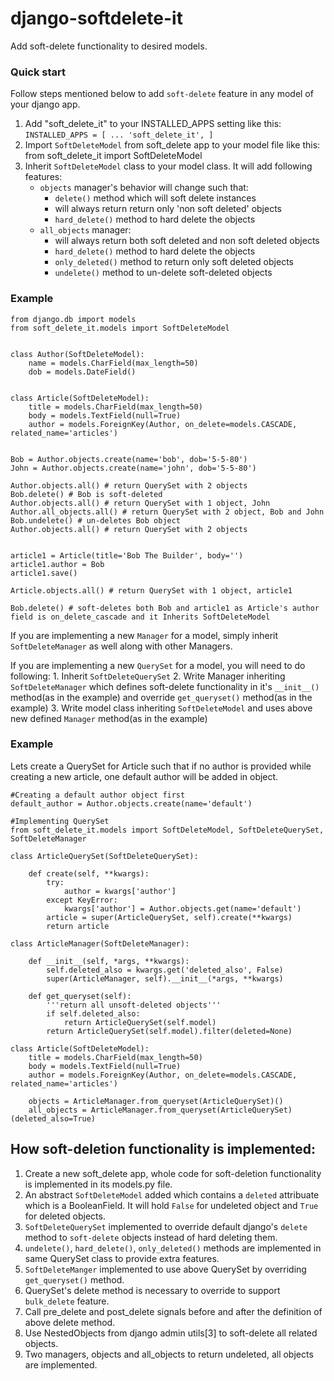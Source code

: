 # django-softdelete-it


Add soft-delete functionality to desired models.

### Quick start

Follow steps mentioned below to add `soft-delete` feature in any model of your django app.

1. Add "soft_delete_it" to your INSTALLED_APPS setting like this:
        ```
        INSTALLED_APPS = [
          ...
          'soft_delete_it',
         ]
         ```
2. Import `SoftDeleteModel` from soft_delete app to your model file like this:
      from soft_delete_it import SoftDeleteModel
3. Inherit `SoftDeleteModel` class to your model class. It will add following features:
    - `objects` manager's behavior will change such that:
        - `delete()` method which will soft delete instances
        - will always return  return only 'non soft deleted' objects
        - `hard_delete()` method to hard delete the objects
    - `all_objects` manager:
        - will always return both soft deleted and non soft deleted objects
        - `hard_delete()` method to hard delete the objects
        - `only_deleted()` method to return only soft deleted objects
        - `undelete()` method to un-delete soft-deleted objects


### Example
```
from django.db import models
from soft_delete_it.models import SoftDeleteModel


class Author(SoftDeleteModel):
    name = models.CharField(max_length=50)
    dob = models.DateField()


class Article(SoftDeleteModel):
    title = models.CharField(max_length=50)
    body = models.TextField(null=True)
    author = models.ForeignKey(Author, on_delete=models.CASCADE, related_name='articles')


Bob = Author.objects.create(name='bob', dob='5-5-80')
John = Author.objects.create(name='john', dob='5-5-80')

Author.objects.all() # return QuerySet with 2 objects
Bob.delete() # Bob is soft-deleted
Author.objects.all() # return QuerySet with 1 object, John
Author.all_objects.all() # return QuerySet with 2 object, Bob and John
Bob.undelete() # un-deletes Bob object
Author.objects.all() # return QuerySet with 2 objects


article1 = Article(title='Bob The Builder', body='')
article1.author = Bob
article1.save()

Article.objects.all() # return QuerySet with 1 object, article1

Bob.delete() # soft-deletes both Bob and article1 as Article's author field is on_delete_cascade and it Inherits SoftDeleteModel

```

If you are implementing a new `Manager`  for a model, simply inherit `SoftDeleteManager` as well along with other Managers.

If you are implementing a new `QuerySet` for a model, you will need to do following:
    1. Inherit `SoftDeleteQuerySet`
    2. Write Manager inheriting `SoftDeleteManager` which defines soft-delete functionality in it's `__init__()` method(as in the example) and override `get_queryset()` method(as in the example)
    3. Write model class inheriting `SoftDeleteModel` and uses above new defined `Manager` method(as in the example)

### Example

Lets create a QuerySet for Article such that if no author is provided while creating a new article, one default author will be added in object.

```
#Creating a default author object first
default_author = Author.objects.create(name='default')

#Implementing QuerySet
from soft_delete_it.models import SoftDeleteModel, SoftDeleteQuerySet, SoftDeleteManager

class ArticleQuerySet(SoftDeleteQuerySet):

    def create(self, **kwargs):
        try:
            author = kwargs['author']
        except KeyError:
            kwargs['author'] = Author.objects.get(name='default')
        article = super(ArticleQuerySet, self).create(**kwargs)
        return article

class ArticleManager(SoftDeleteManager):

    def __init__(self, *args, **kwargs):
        self.deleted_also = kwargs.get('deleted_also', False)
        super(ArticleManager, self).__init__(*args, **kwargs)

    def get_queryset(self):
        '''return all unsoft-deleted objects'''
        if self.deleted_also:
            return ArticleQuerySet(self.model)
        return ArticleQuerySet(self.model).filter(deleted=None)

class Article(SoftDeleteModel):
    title = models.CharField(max_length=50)
    body = models.TextField(null=True)
    author = models.ForeignKey(Author, on_delete=models.CASCADE, related_name='articles')

    objects = ArticleManager.from_queryset(ArticleQuerySet)()
    all_objects = ArticleManager.from_queryset(ArticleQuerySet)(deleted_also=True)

```

## How soft-deletion functionality is implemented:

1. Create a new soft_delete app, whole code for soft-deletion functionality is implemented in its models.py file.
2. An abstract `SoftDeleteModel` added which contains a `deleted` attribuate which is a BooleanField. It will hold `False` for undeleted object and `True` for deleted objects.
3. `SoftDeleteQuerySet` implemented to override default django's `delete` method to `soft-delete` objects instead of hard deleting them.
4. `undelete()`, `hard_delete()`, `only_deleted()` methods are implemented in same QuerySet class to provide extra features.
5. `SoftDeleteManger` implemented to use above QuerySet by overriding `get_queryset()` method.
6. QuerySet's delete method is necessary to override to support `bulk_delete` feature.
7. Call pre_delete and post_delete signals before and after the definition of above delete method.
8. Use NestedObjects from django admin utils[3] to soft-delete all related objects.
9. Two managers, objects and all_objects to return undeleted, all objects are implemented.
